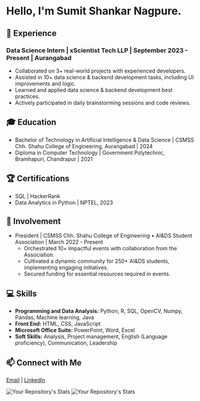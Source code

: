 # Hello, I'm Sumit Shankar Nagpure.

## 🚀 Experience

### Data Science Intern | xScientist Tech LLP | September 2023 - Present | Aurangabad
- Collaborated on 3+ real-world projects with experienced developers.
- Assisted in 10+ data science & backend development tasks, including UI improvements and logic.
- Learned and applied data science & backend development best practices.
- Actively participated in daily brainstorming sessions and code reviews.

## 🎓 Education

- Bachelor of Technology in Artificial Intelligence & Data Science | CSMSS Chh. Shahu College of Engineering, Aurangabad | 2024
- Diploma in Computer Technology | Government Polytechnic, Bramhapuri, Chandrapur | 2021

## 🏆 Certifications

- SQL | HackerRank
- Data Analytics in Python | NPTEL, 2023

## 💼 Involvement

- President | CSMSS Chh. Shahu College of Engineering • AI&DS Student Association | March 2022 - Present
  - Orchestrated 10+ impactful events with collaboration from the Association.
  - Cultivated a dynamic community for 250+ AI&DS students, implementing engaging initiatives.
  - Secured funding for essential resources required in events.

## 💻 Skills

- **Programming and Data Analysis:** Python, R, SQL, OpenCV, Numpy, Pandas, Machine learning, Java
- **Front End:** HTML, CSS, JavaScript
- **Microsoft Office Suite:** PowerPoint, Word, Excel
- **Soft Skills:** Analysis, Project management, English (Language proficiency), Communication, Leadership

## 📫 Connect with Me
[Email](mailto:sumitnagpure28@gmail.com) | [LinkedIn](https://www.linkedin.com/in/sumitnagpure/) 


![Your Repository's Stats](https://github-readme-stats.vercel.app/api?username=sumitnagpure&show_icons=true)
![Your Repository's Stats](https://github-readme-stats.vercel.app/api/top-langs/?username=sumitnagpure&theme=blue-green)
<!--![Profile View Counter](https://komarev.com/ghpvc/?username=sumitnagpure)-->

    
    
<!--
**sumitnagpure/sumitnagpure** is a ✨ _special_ ✨ repository because its `README.md` (this file) appears on your GitHub profile.

Here are some ideas to get you started:

- 🔭 I’m currently working on ...
- 🌱 I’m currently learning ...
- 👯 I’m looking to collaborate on ...
- 🤔 I’m looking for help with ...
- 💬 Ask me about ...
- 📫 How to reach me: ...
- 😄 Pronouns: ...
- ⚡ Fun fact: ...
-->
